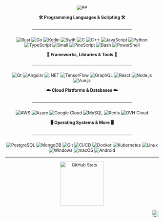 <p align="center">
  <img src="https://s7.ezgif.com/tmp/ezgif-7-37ba6292ee.gif" alt="PP">
</p>

<p align="center">
  <strong>🛠️ Programming Languages & Scripting 🛠️</strong><br/><br/>
  <strong>─────────────────────────────────</strong><br/><br/>
  <img src="https://img.shields.io/badge/-Rust-black?style=for-the-badge&logo=rust&logoColor=white" alt="Rust"/>
  <img src="https://img.shields.io/badge/-Go-00ADD8?style=for-the-badge&logo=go&logoColor=white" alt="Go"/>
  <img src="https://img.shields.io/badge/-Kotlin-7F52FF?style=for-the-badge&logo=kotlin&logoColor=white" alt="Kotlin"/>
  <img src="https://img.shields.io/badge/-Swift-FA7343?style=for-the-badge&logo=swift&logoColor=white" alt="Swift"/>
  <img src="https://img.shields.io/badge/-C-A8B9CC?style=for-the-badge&logo=c&logoColor=white" alt="C"/>
  <img src="https://img.shields.io/badge/-C++-00599C?style=for-the-badge&logo=cplusplus&logoColor=white" alt="C++"/>
  <img src="https://img.shields.io/badge/-JavaScript-F7DF1E?style=for-the-badge&logo=javascript&logoColor=black" alt="JavaScript"/>
  <img src="https://img.shields.io/badge/-Python-3776AB?style=for-the-badge&logo=Python&logoColor=white" alt="Python"/>
  <img src="https://img.shields.io/badge/-TypeScript-3178C6?style=for-the-badge&logo=typescript&logoColor=white" alt="TypeScript"/>
  <img src="https://img.shields.io/badge/-Smali-78909C?style=for-the-badge&logo=android&logoColor=white" alt="Smali"/>
  <img src="https://img.shields.io/badge/-PineScript-2CA5A0?style=for-the-badge&logo=tradingview&logoColor=white" alt="PineScript"/>
  <img src="https://img.shields.io/badge/-Bash-4EAA25?style=for-the-badge&logo=gnu-bash&logoColor=white" alt="Bash"/>
  <img src="https://img.shields.io/badge/-PowerShell-5391FE?style=for-the-badge&logo=powershell&logoColor=white" alt="PowerShell"/>
</p>

<p align="center">
  <strong>🔧 Frameworks, Libraries & Tools 🔧</strong><br/><br/>
  <strong>─────────────────────────────────</strong><br/><br/>
  <img src="https://img.shields.io/badge/-Qt-41CD52?style=for-the-badge&logo=qt&logoColor=white" alt="Qt"/>
  <img src="https://img.shields.io/badge/-Angular-DD0031?style=for-the-badge&logo=angular&logoColor=white" alt="Angular"/>
  <img src="https://img.shields.io/badge/-.NET-512BD4?style=for-the-badge&logo=dotnet&logoColor=white" alt=".NET"/>
  <img src="https://img.shields.io/badge/-TensorFlow-FF6F00?style=for-the-badge&logo=tensorflow&logoColor=white" alt="TensorFlow"/>
  <img src="https://img.shields.io/badge/-GraphQL-E10098?style=for-the-badge&logo=graphql&logoColor=white" alt="GraphQL"/>
  <img src="https://img.shields.io/badge/-React-61DAFB?style=for-the-badge&logo=react&logoColor=black" alt="React"/>
  <img src="https://img.shields.io/badge/-Node.js-339933?style=for-the-badge&logo=nodedotjs&logoColor=white" alt="Node.js"/>
  <img src="https://img.shields.io/badge/-Vue.js-4FC08D?style=for-the-badge&logo=vuedotjs&logoColor=white" alt="Vue.js"/>
</p>

<p align="center">
  <strong>☁️ Cloud Platforms & Databases ☁️</strong><br/><br/>
  <strong>─────────────────────────────────</strong><br/><br/>
  <img src="https://img.shields.io/badge/-AWS-232F3E?style=for-the-badge&logo=amazonaws&logoColor=white" alt="AWS"/>
  <img src="https://img.shields.io/badge/-Azure-0078D4?style=for-the-badge&logo=microsoftazure&logoColor=white" alt="Azure"/>
  <img src="https://img.shields.io/badge/-Google%20Cloud-4285F4?style=for-the-badge&logo=googlecloud&logoColor=white" alt="Google Cloud"/>
  <img src="https://img.shields.io/badge/-MySQL-4479A1?style=for-the-badge&logo=mysql&logoColor=white" alt="MySQL"/>
  <img src="https://img.shields.io/badge/-Redis-DC382D?style=for-the-badge&logo=redis&logoColor=white" alt="Redis"/>
  <img src="https://img.shields.io/badge/-OVH%20Cloud-123F6D?style=for-the-badge&logo=ovh&logoColor=white" alt="OVH Cloud"/>
</p>

<p align="center">
  <strong>🖥️ Operating Systems & More 🖥️</strong><br/><br/>
  <strong>─────────────────────────────────</strong><br/><br/>
  <img src="https://img.shields.io/badge/-PostgreSQL-4169E1?style=for-the-badge&logo=postgresql&logoColor=white" alt="PostgreSQL"/>
  <img src="https://img.shields.io/badge/-MongoDB-47A248?style=for-the-badge&logo=mongodb&logoColor=white" alt="MongoDB"/>
  <img src="https://img.shields.io/badge/-Git-F05032?style=for-the-badge&logo=git&logoColor=white" alt="Git"/>
  <img src="https://img.shields.io/badge/-CI%2FCD-2088FF?style=for-the-badge&logo=githubactions&logoColor=white" alt="CI/CD"/>
  <img src="https://img.shields.io/badge/-Docker-2496ED?style=for-the-badge&logo=docker&logoColor=white" alt="Docker"/>
  <img src="https://img.shields.io/badge/-Kubernetes-326CE5?style=for-the-badge&logo=kubernetes&logoColor=white" alt="Kubernetes"/>
  <img src="https://img.shields.io/badge/-Linux-FCC624?style=for-the-badge&logo=linux&logoColor=black" alt="Linux"/>
  <img src="https://img.shields.io/badge/-Windows-0078D6?style=for-the-badge&logo=windows&logoColor=white" alt="Windows"/>
  <img src="https://img.shields.io/badge/-macOS-999999?style=for-the-badge&logo=apple&logoColor=white" alt="macOS"/>
  <img src="https://img.shields.io/badge/-Android-3DDC84?style=for-the-badge&logo=android&logoColor=white" alt="Android"/>
</p>

---
<p align="center">
  <img height="144" src="https://github-readme-stats.vercel.app/api?username=Nkipohcs&show_icons=true&theme=apprentice&hide=contribs,prs" alt="GitHub Stats"/>
</p>


<p align="right">
  <img height="23" src="https://komarev.com/ghpvc/?username=Nkipohcs&color=blue" alt="Profile views"/>
</p>
